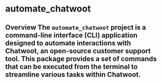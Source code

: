 # automate_chatwoot
## Overview The `automate_chatwoot` project is a command-line interface (CLI) application designed to automate interactions with Chatwoot, an open-source customer support tool. This package provides a set of commands that can be executed from the terminal to streamline various tasks within Chatwoot.

